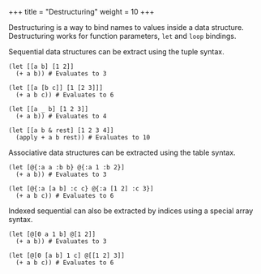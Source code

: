 +++
title = "Destructuring"
weight = 10
+++

Destructuring is a way to bind names to values inside a data structure. Destructuring works for function parameters, `let` and `loop` bindings.

Sequential data structures can be extract using the tuple syntax.

```phel
(let [[a b] [1 2]]
  (+ a b)) # Evaluates to 3

(let [[a [b c]] [1 [2 3]]]
  (+ a b c)) # Evaluates to 6

(let [[a _ b] [1 2 3]]
  (+ a b)) # Evaluates to 4

(let [[a b & rest] [1 2 3 4]]
  (apply + a b rest)) # Evaluates to 10
```

Associative data structures can be extracted using the table syntax.

```phel
(let [@{:a a :b b} @{:a 1 :b 2}]
  (+ a b)) # Evaluates to 3

(let [@{:a [a b] :c c} @{:a [1 2] :c 3}]
  (+ a b c)) # Evaluates to 6
```

Indexed sequential can also be extracted by indices using a special array syntax.

```phel
(let [@[0 a 1 b] @[1 2]]
  (+ a b)) # Evaluates to 3

(let [@[0 [a b] 1 c] @[[1 2] 3]]
  (+ a b c)) # Evaluates to 6
```